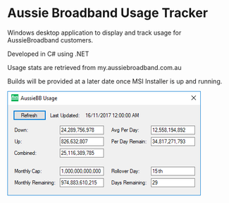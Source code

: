 # Aussie Broadband Usage Tracker
Windows desktop application to display and track usage for AussieBroadband customers.

Developed in C# using .NET

Usage stats are retrieved from my.aussiebroadband.com.au

Builds will be provided at a later date once MSI Installer is up and running.

![Screenshot](Images/MainWindow.png?raw=true "Screenshot")
